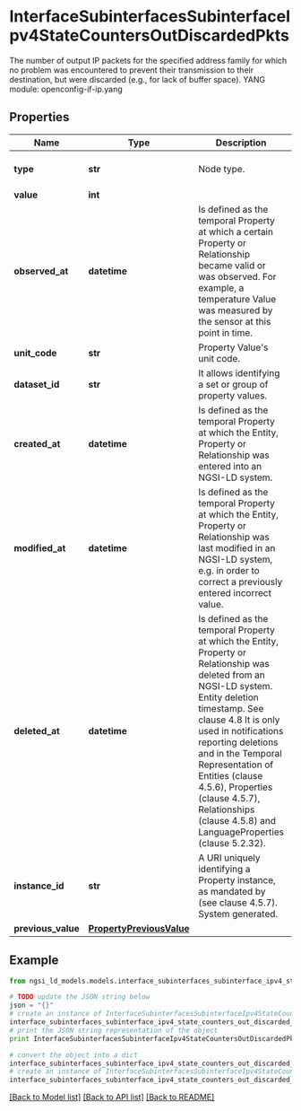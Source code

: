 # InterfaceSubinterfacesSubinterfaceIpv4StateCountersOutDiscardedPkts

The number of output IP packets for the specified address family for which no problem was encountered to prevent their transmission to their destination, but were discarded (e.g., for lack of buffer space).  YANG module: openconfig-if-ip.yang 

## Properties

Name | Type | Description | Notes
------------ | ------------- | ------------- | -------------
**type** | **str** | Node type.  | [optional] [default to 'Property']
**value** | **int** |  | 
**observed_at** | **datetime** | Is defined as the temporal Property at which a certain Property or Relationship became valid or was observed. For example, a temperature Value was measured by the sensor at this point in time.  | [optional] 
**unit_code** | **str** | Property Value&#39;s unit code.  | [optional] 
**dataset_id** | **str** | It allows identifying a set or group of property values.  | [optional] 
**created_at** | **datetime** | Is defined as the temporal Property at which the Entity, Property or Relationship was entered into an NGSI-LD system.  | [optional] [readonly] 
**modified_at** | **datetime** | Is defined as the temporal Property at which the Entity, Property or Relationship was last modified in an NGSI-LD system, e.g. in order to correct a previously entered incorrect value.  | [optional] [readonly] 
**deleted_at** | **datetime** | Is defined as the temporal Property at which the Entity, Property or Relationship was deleted from an NGSI-LD system.  Entity deletion timestamp. See clause 4.8 It is only used in notifications reporting deletions and in the Temporal Representation of Entities (clause 4.5.6), Properties (clause 4.5.7), Relationships (clause 4.5.8) and LanguageProperties (clause 5.2.32).  | [optional] [readonly] 
**instance_id** | **str** | A URI uniquely identifying a Property instance, as mandated by (see clause 4.5.7). System generated.  | [optional] [readonly] 
**previous_value** | [**PropertyPreviousValue**](PropertyPreviousValue.md) |  | [optional] 

## Example

```python
from ngsi_ld_models.models.interface_subinterfaces_subinterface_ipv4_state_counters_out_discarded_pkts import InterfaceSubinterfacesSubinterfaceIpv4StateCountersOutDiscardedPkts

# TODO update the JSON string below
json = "{}"
# create an instance of InterfaceSubinterfacesSubinterfaceIpv4StateCountersOutDiscardedPkts from a JSON string
interface_subinterfaces_subinterface_ipv4_state_counters_out_discarded_pkts_instance = InterfaceSubinterfacesSubinterfaceIpv4StateCountersOutDiscardedPkts.from_json(json)
# print the JSON string representation of the object
print InterfaceSubinterfacesSubinterfaceIpv4StateCountersOutDiscardedPkts.to_json()

# convert the object into a dict
interface_subinterfaces_subinterface_ipv4_state_counters_out_discarded_pkts_dict = interface_subinterfaces_subinterface_ipv4_state_counters_out_discarded_pkts_instance.to_dict()
# create an instance of InterfaceSubinterfacesSubinterfaceIpv4StateCountersOutDiscardedPkts from a dict
interface_subinterfaces_subinterface_ipv4_state_counters_out_discarded_pkts_form_dict = interface_subinterfaces_subinterface_ipv4_state_counters_out_discarded_pkts.from_dict(interface_subinterfaces_subinterface_ipv4_state_counters_out_discarded_pkts_dict)
```
[[Back to Model list]](../README.md#documentation-for-models) [[Back to API list]](../README.md#documentation-for-api-endpoints) [[Back to README]](../README.md)


